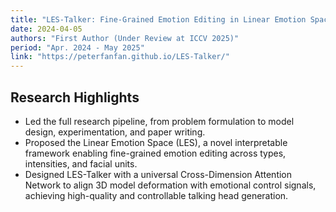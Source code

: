 ```yaml
---
title: "LES-Talker: Fine-Grained Emotion Editing in Linear Emotion Space"
date: 2024-04-05
authors: "First Author (Under Review at ICCV 2025)"
period: "Apr. 2024 - May 2025"
link: "https://peterfanfan.github.io/LES-Talker/"
---
```


## Research Highlights

- Led the full research pipeline, from problem formulation to model design, experimentation, and paper writing.
- Proposed the Linear Emotion Space (LES), a novel interpretable framework enabling fine-grained emotion editing across types, intensities, and facial units.
- Designed LES-Talker with a universal Cross-Dimension Attention Network to align 3D model deformation with emotional control signals, achieving high-quality and controllable talking head generation. 